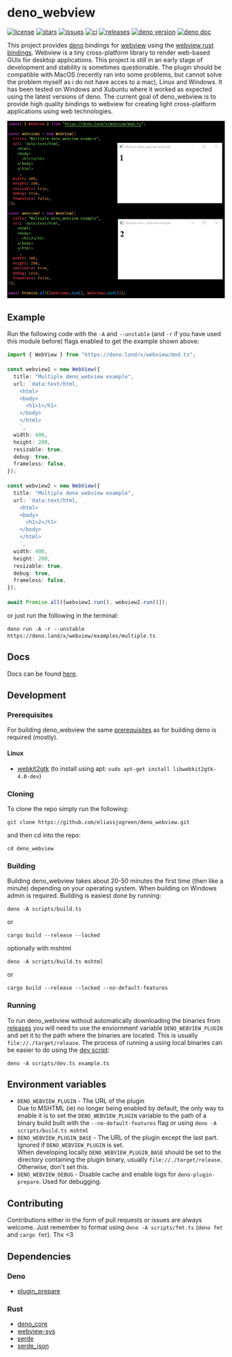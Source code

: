 # deno_webview

[![license](https://img.shields.io/github/license/eliassjogreen/deno_webview)](https://github.com/eliassjogreen/deno_webview/blob/master/LICENSE)
[![stars](https://img.shields.io/github/stars/eliassjogreen/deno_webview)](https://github.com/eliassjogreen/deno_webview/stargazers)
[![issues](https://img.shields.io/github/issues/eliassjogreen/deno_webview)](https://github.com/eliassjogreen/deno_webview/issues)
[![ci](https://github.com/eliassjogreen/deno_webview/workflows/ci/badge.svg)](https://github.com/eliassjogreen/deno_webview/actions)
[![releases](https://img.shields.io/github/downloads/eliassjogreen/deno_webview/total)](https://github.com/eliassjogreen/deno_webview/releases/latest/)
[![deno version](https://img.shields.io/badge/deno-1.0.0-success)](https://github.com/denoland/deno)
[![deno doc](https://doc.deno.land/badge.svg)](https://doc.deno.land/https/deno.land/x/webview/mod.ts)

This project provides [deno](https://github.com/denoland/deno) bindings for
[webview](https://github.com/zserge/webview) using the
[webview rust bindings](https://github.com/Boscop/web-view). Webview is a tiny
cross-platform library to render web-based GUIs for desktop applications. This
project is still in an early stage of development and stability is sometimes
questionable. The plugin should be compatible with MacOS (recently ran into some
problems, but cannot solve the problem myself as i do not have acces to a mac),
Linux and Windows. It has been tested on Windows and Xubuntu where it worked as
expected using the latest versions of deno. The current goal of deno_webview is
to provide high quality bindings to webview for creating light cross-platform
applications using web technologies.

![Example image](images/deno_webview.png)

## Example

Run the following code with the `-A` and `--unstable` (and `-r` if you have
used this module before) flags enabled to get the example shown above:

```ts
import { WebView } from "https://deno.land/x/webview/mod.ts";

const webview1 = new WebView({
  title: "Multiple deno_webview example",
  url: `data:text/html,
    <html>
    <body>
      <h1>1</h1>
    </body>
    </html>
    `,
  width: 400,
  height: 200,
  resizable: true,
  debug: true,
  frameless: false,
});

const webview2 = new WebView({
  title: "Multiple deno_webview example",
  url: `data:text/html,
    <html>
    <body>
      <h1>2</h1>
    </body>
    </html>
    `,
  width: 400,
  height: 200,
  resizable: true,
  debug: true,
  frameless: false,
});

await Promise.all([webview1.run(), webview2.run()]);
```

or just run the following in the terminal:

```
deno run -A -r --unstable https://deno.land/x/webview/examples/multiple.ts
```

## Docs

Docs can be found
[here](https://doc.deno.land/https/deno.land/x/webview/mod.ts).

## Development

### Prerequisites

For building deno_webview the same
[prerequisites](https://deno.land/std/manual.md#prerequisites) as for building
deno is required (mostly).

#### Linux

- [webkit2gtk](https://webkitgtk.org/) (to install using apt:
  `sudo apt-get install libwebkit2gtk-4.0-dev`)

### Cloning

To clone the repo simply run the following:

```
git clone https://github.com/eliassjogreen/deno_webview.git
```

and then cd into the repo:

```
cd deno_webview
```

### Building

Building deno_webview takes about 20-50 minutes the first time (then like a
minute) depending on your operating system. When building on Windows admin is
required. Building is easiest done by running:

```
deno -A scripts/build.ts
```

or

```
cargo build --release --locked
```

optionally with mshtml

```
deno -A scripts/build.ts mshtml
```

or

```
cargo build --release --locked --no-default-features
```

### Running

To run deno_webview without automatically downloading the binaries from
[releases](https://github.com/eliassjogreen/deno_webview/releases) you will need
to use the enviornment variable `DENO_WEBVIEW_PLUGIN` and set it to the path where the binaries
are located. This is usually `file://./target/release`. The process of running a
using local binaries can be easier to do using the
[dev script](https://github.com/eliassjogreen/deno_webview/tree/master/scripts/dev.ts):

```
deno -A scripts/dev.ts example.ts
```

## Environment variables

-   `DENO_WEBVIEW_PLUGIN` - The URL of the plugin  
    Due to MSHTML (ie) no longer being enabled by default, the only way to enable it is to set the `DENO_WEBVIEW_PLUGIN` variable to the path of a binary
    build built with the `--no-default-features` flag or using
    `deno -A scripts/build.ts mshtml`
-   `DENO_WEBVIEW_PLUGIN_BASE` - The URL of the plugin except the last part. Ignored if `DENO_WEBVIEW_PLUGIN` is set.  
    When developing locally `DENO_WEBVIEW_PLUGIN_BASE` should be set to the directory containing the plugin binary, usually `file://./target/release`. Otherwise, don't set this.
-   `DENO_WEBVIEW_DEBUG` - Disable cache and enable logs for `deno-plugin-prepare`. Used for debugging.

## Contributing

Contributions either in the form of pull requests or issues are always welcome.
Just remember to format using `deno -A scripts/fmt.ts` (`deno fmt` and
`cargo fmt`). Thx <3

## Dependencies

### Deno

- [plugin_prepare](https://deno.land/x/plugin_prepare)

### Rust

- [deno_core](https://crates.io/crates/deno_core)
- [webview-sys](https://crates.io/crates/webview-sys)
- [serde](https://crates.io/crates/serde)
- [serde_json](https://crates.io/crates/serde_json)
